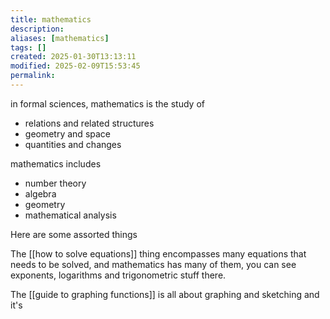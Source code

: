 ```yaml
---
title: mathematics
description: 
aliases: [mathematics]
tags: []
created: 2025-01-30T13:13:11
modified: 2025-02-09T15:53:45
permalink:
---
```


in formal sciences, mathematics is the study of
- relations and related structures
- geometry and space
- quantities and changes

mathematics includes
- number theory
- algebra
- geometry
- mathematical analysis



Here are some assorted things

The [[how to solve equations]] thing encompasses many equations that needs to be solved, and mathematics has many of them, you can see exponents, logarithms and trigonometric stuff there.

The [[guide to graphing functions]] is all about graphing and sketching and it's 
